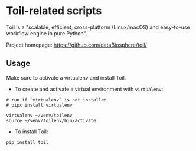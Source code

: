 # Toil-related scripts

Toil is a "scalable, efficient, cross-platform (Linux/macOS) and easy-to-use workflow engine in pure Python".

Project homepage: https://github.com/dataBiosphere/toil/


## Usage

Make sure to activate a virtualenv and install Toil.

- To create and activate a virtual environment with `virtualenv`:

```shell
# run if `virtualenv` is not installed
# pipx install virtualenv

virtualenv ~/venv/toilenv
source ~/venv/toilenv/bin/activate
```

- To install Toil:
```shell
pip install toil
```

